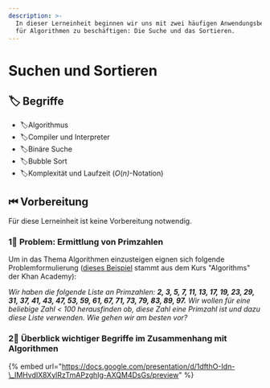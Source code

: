```yaml
---
description: >-
  In dieser Lerneinheit beginnen wir uns mit zwei häufigen Anwendungsbeispielen
  für Algorithmen zu beschäftigen: Die Suche und das Sortieren.
---
```


# Suchen und Sortieren

## 🏷 Begriffe

* 🏷Algorithmus
* 🏷Compiler und Interpreter
* 🏷Binäre Suche
* 🏷Bubble Sort
* 🏷Komplexität und Laufzeit \(_O_\(_n\)_-Notation\)

## ⏮ Vorbereitung

Für diese Lerneinheit ist keine Vorbereitung notwendig.

### 1⃣ Problem: Ermittlung von Primzahlen

Um in das Thema Algorithmen einzusteigen eignen sich folgende Problemformulierung \([dieses Beispiel](https://www.khanacademy.org/computing/computer-science/algorithms/binary-search/a/implementing-binary-search-of-an-array) stammt aus dem Kurs "Algorithms" der Khan Academy\):

_Wir haben die folgende Liste an Primzahlen: **2, 3, 5, 7, 11, 13, 17, 19, 23, 29, 31, 37, 41, 43, 47, 53, 59, 61, 67, 71, 73, 79, 83, 89, 97.** Wir wollen für eine beliebige Zahl &lt; 100 herausfinden ob, diese Zahl eine Primzahl ist und dazu diese Liste verwenden. Wie gehen wir am besten vor?_

### 2⃣ Überblick wichtiger Begriffe im Zusammenhang mit Algorithmen

{% embed url="https://docs.google.com/presentation/d/1dfthO-Idn-\_IMHvdIX8XylRzTmAPzghIg-AXQM4DsGs/preview" %}



